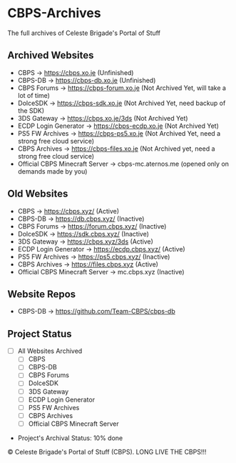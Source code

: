 # CBPS-Archives
The full archives of Celeste Brigade's Portal of Stuff

## Archived Websites
- CBPS -> https://cbps.xo.je (Unfinished)
- CBPS-DB -> https://cbps-db.xo.je (Unfinished)
- CBPS Forums -> https://cbps-forum.xo.je (Not Archived Yet, will take a lot of time)
- DolceSDK -> https://cbps-sdk.xo.je (Not Archived Yet, need backup of the SDK)
- 3DS Gateway -> https://cbps.xo.je/3ds (Not Archived Yet)
- ECDP Login Generator -> https://cbps-ecdp.xo.je (Not Archived Yet)
- PS5 FW Archives -> https://cbps-ps5.xo.je (Not Archived Yet, need a strong free cloud service)
- CBPS Archives -> https://cbps-files.xo.je (Not Archived yet, need a strong free cloud service)
- Official CBPS Minecraft Server -> cbps-mc.aternos.me (opened only on demands made by you)

## Old Websites
- CBPS -> https://cbps.xyz/ (Active)
- CBPS-DB -> https://db.cbps.xyz/ (Inactive)
- CBPS Forums -> https://forum.cbps.xyz/ (Inactive)
- DolceSDK -> https://sdk.cbps.xyz/ (Inactive)
- 3DS Gateway -> https://cbps.xyz/3ds (Active)
- ECDP Login Generator -> https://ecdp.cbps.xyz/ (Active)
- PS5 FW Archives -> https://ps5.cbps.xyz/ (Inactive)
- CBPS Archives -> https://files.cbps.xyz (Active)
- Official CBPS Minecraft Server -> mc.cbps.xyz (Inactive)

## Website Repos
- CBPS-DB -> https://github.com/Team-CBPS/cbps-db

## Project Status
- [ ] All Websites Archived
  - [ ] CBPS
  - [ ] CBPS-DB
  - [ ] CBPS Forums
  - [ ] DolceSDK
  - [ ] 3DS Gateway
  - [ ] ECDP Login Generator
  - [ ] PS5 FW Archives
  - [ ] CBPS Archives
  - [ ] Official CBPS Minecraft Server

- Project's Archival Status: 10% done

&copy; Celeste Brigade's Portal of Stuff (CBPS). LONG LIVE THE CBPS!!!
